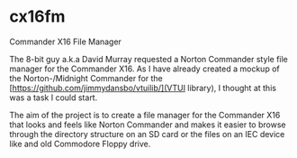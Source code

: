 # cx16fm
Commander X16 File Manager

The 8-bit guy a.k.a David Murray requested a Norton Commander style file manager for the Commander X16.
As I have already created a mockup of the Norton-/Midnight Commander for the [https://github.com/jimmydansbo/vtuilib/](VTUI library), I thought at this was a task I could start.

The aim of the project is to create a file manager for the Commander X16 that looks and feels like Norton Commander and makes it easier to browse through the directory structure on an SD card or the files on an IEC device like and old Commodore Floppy drive.